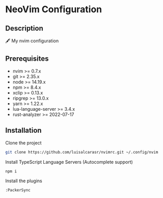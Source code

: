 # NeoVim Configuration

## Description
🖋 My nvim configuration

## Prerequisites

- nvim >= 0.7.x
- git >= 2.35.x
- node >= 14.19.x
- npm >= 8.4.x
- xclip >= 0.13.x
- ripgrep >= 13.0.x
- yarn >= 1.22.x
- lua-language-server >= 3.4.x
- rust-analyzer >= 2022-07-17

## Installation


Clone the project

```sh
git clone https://github.com/luisalcarasr/nvimrc.git ~/.config/nvim
```

Install TypeScript Language Servers (Autocomplete support)

```
npm i
```

Install the plugins

```
:PackerSync
```
